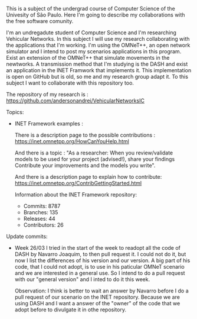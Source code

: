 This is a subject of the undergrad course of Computer Science of the Univesity of São Paulo. Here I'm going to describe my collaborations with the free software comunity.

I'm an undregadute student of Computer Science and I'm researching Vehicular Networks. In this subject I will use my research collaborating with the applications that I'm working.
I'm using the OMNeT++, an open network simulator and I intend to post my scenarios applications in this program.
Exist an extension of the OMNeT++ that simulate movements in the newtworks. 
A transmission method that I'm studying is the DASH and exist an application in the INET Framwork that implements it. 
This implementation is open on GitHub but is old, so me and my research group adapt it. To this subject I want to collaborate with this repository too.

The repository of my research is :
https://github.com/andersonandrei/VehicularNetworksIC

Topics:

- INET Framework examples :

	There is a description page to the possible contributions :
		https://inet.omnetpp.org/HowCanYouHelp.html

	And there is a topic :
	"As a researcher:
    When you review/validate models to be used for your project (advised!), share your findings
    Contribute your improvements and the models you write".

    And there is a description page to explain how to contribute:
	https://inet.omnetpp.org/ContribGettingStarted.html

	Information about the INET Framework repository:
	- Commits: 8787
	- Branches: 135
	- Releases: 44
	- Contributors: 26

Update commits:

- Week 26/03
	I tried in the start of the week to readopt all the code of DASH by Navarro Joaquim, to then pull request it. I could not do it, but now I list the differences of his version and our version. A big part of his code, that I could not adopt, is to use in his paticular OMNeT scenario and we are interested in a general use. So I intend to do a pull request with our "general version" and I inted to do it this week.

	Observation: I think is better to wait an answer by Navarro before I do a pull request of our scenario on the INET repository. Because we are using DASH and I want a answer of the "owner" of the code that we adopt before to divulgate it in othe repository.